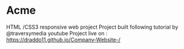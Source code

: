 # Acme
HTML /CSS3 responsive web project
Project built following tutorial by @traversymedia youtube
Project live on : https://draddo11.github.io/Company-Website-/

